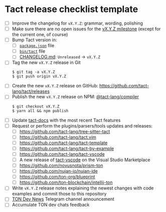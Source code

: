 # Tact release checklist template

- [ ] Improve the changelog for `vX.Y.Z`: grammar, wording, polishing
- [ ] Make sure there are no open issues for the [vX.Y.Z milestone](https://github.com/tact-lang/tact/issues?q=is%3Aopen+is%3Aissue+milestone%3AvX.Y.Z)
      (except for the current one, of course)
- [ ] Bump Tact version in:
  - [ ] [`package.json`](./package.json) file
  - [ ] [`bin/tact`](./bin/tact) file
  - [ ] [CHANGELOG.md](./CHANGELOG.md): `Unreleased` -> `vX.Y.Z`
- [ ] Tag the new `vX.Y.Z` release in Git
  ```shell
  $ git tag -a vX.Y.Z
  $ git push origin vX.Y.Z
  ```
- [ ] Create the new `vX.Y.Z` release on GitHub: <https://github.com/tact-lang/tact/releases>
- [ ] Publish the new `vX.Y.Z` release on NPM:
      [@tact-lang/compiler](https://www.npmjs.com/package/@tact-lang/compiler)
  ```shell
  $ git checkout vX.Y.Z
  $ yarn all && npm publish
  ```
- [ ] Update [tact-docs](https://github.com/tact-lang/tact-docs) with the most recent Tact features
- [ ] Request or perform the plugins/parsers/tools updates and releases:
  - [ ] <https://github.com/tact-lang/tree-sitter-tact>
  - [ ] <https://github.com/tact-lang/tact.vim>
  - [ ] <https://github.com/tact-lang/tact-template>
  - [ ] <https://github.com/tact-lang/tact-by-example>
  - [ ] <https://github.com/tact-lang/tact-vscode>
  - [ ] A new release of [tact-vscode](https://marketplace.visualstudio.com/items?itemName=KonVik.tact-lang-vscode) on the Visual Studio Marketplace
  - [ ] <https://github.com/novusnota/prism-ton>
  - [ ] <https://github.com/nujan-io/nujan-ide>
  - [ ] <https://github.com/ton-org/blueprint>
  - [ ] <https://github.com/ton-blockchain/intellij-ton>
- [ ] Write `vX.Y.Z` release notes explaining the newest changes with code examples and commit those to this repository
- [ ] [TON Dev News](https://t.me/tondev_news) Telegram channel announcement
- [ ] Accumulate TON dev chats feedback
